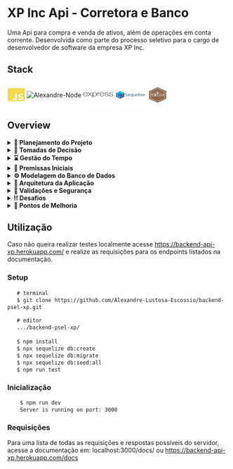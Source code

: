 # XP Inc Api - Corretora e Banco

Uma Api para compra e venda de ativos, além de operações em conta corrente. Desenvolvida como parte do processo seletivo para o cargo de desenvolvedor de software da empresa XP Inc. 
##  Stack
<div style="display: inline_block">
  <img align="center" alt="Alexandre-Js" height="30" width="40" src="https://raw.githubusercontent.com/devicons/devicon/master/icons/javascript/javascript-plain.svg">
  <img align="center" alt="Alexandre-Node" height="55" width="70" src="https://cdn.jsdelivr.net/gh/devicons/devicon/icons/nodejs/nodejs-original-wordmark.svg">
   <img align="center" alt="Alexandre-Express" height="55" width="70" src="https://github.com/devicons/devicon/blob/master/icons/express/express-original-wordmark.svg">
  <img align="center" alt="Alexandre-Sequelize" height="55" width="70" src="https://github.com/devicons/devicon/blob/master/icons/sequelize/sequelize-original-wordmark.svg">
  <img align="center" alt="Alexandre-Mocha" height="35" width="45" src="https://github.com/devicons/devicon/blob/master/icons/mocha/mocha-plain.svg">  
</div>

## Overview

<details>
  <summary><strong>📝 Planejamento do Projeto</strong></summary><br />
  
Antes de iniciar o projeto, fiz um brainstorming tentando entender que entregas, além das minimas requisitadas, poderiam ser adicionadas ao projeto para deixá-lo mais robusto. Ao fim desse processo, realizei o planejamento do projeto separando os entregáveis entre extras e essenciais, cada entregável consistia no caminho percorrido por uma solicitação do usuário, desde o recebimento da solicitação até a consulta no banco de dados e o retorno ao cliente. Cada uma das etapas nesse percurso tornou-se então um item de checklist ( ou um outro entregável separado, caso fosse entendido que sua complexidade seria grande o suficiente para ser considerada uma entrega unica). Para melhor visibilidade das entregas e dos processos, utilizei o [trello](https://trello.com/b/nG0eODsg/backend-api) para registrar o andamento das atividades.

 </details>


<details>
  <summary><strong>🎯 Tomadas de Decisão</strong></summary><br />
  
- Uma vez que não foi informado o banco de dados utilizado em produção, as interações com o banco de dados ficaram a cargo de um ORM, para maior facilidade de migração caso necessário. O ORM de escolha foi o [Sequelize](https://sequelize.org/) por motivos de conhecimento prévio.
- Optei pelo desenvolvimento da aplicação em JS funcional devido a maior agilidade de desenvolvimento nessa stack quando comparado ao TS. Essa agilidade teve bastatnte peso na decisão devido à grande quantidade de entegas extra a serem implementadas, frente o curto prazo de entrega, visando tornar a aplicação mais completa. Além disso, bugs acontecem e, durante todo o período de curso na Trybe, em JS, fui exposto a diversos deles, assim, caso acontecesse algum bug seria bem mais provavel que eu já soubesse onde procurar a resposta, em contraste ao TS, o qual ainda é novo para mim e me tomaria consideravelmente mais tempo para resolver conflitos.

 </details>
 
 <details>
  <summary><strong>⌛ Gestão do Tempo</strong></summary><br />
Devido ao curto prazo para a entrega do projeto ( 10 dias ) e às já citadas features extras, além da necessidade de continuar realizando as atividades da trybe em paralelo, fiz um planejamento no qual dedicaria 4 horas diáias para a trybe e um mínimo de 4 horas diárias para a xp, podendo esse tempo ser extendido caso sentisse necessidade, totalizando assim, um minimo de 40 horas dedicadas ao desafio. Essas 40 horas foram divididas da seguinte maneira: 

- 4 Horas Iniciais -> Planejamento do Projeto e Modelagem do Banco de Dados
- 28 Horas -> Implementação de requisitos e testes
- 4 Horas -> Code Review
- 4 Horas Finais -> Documentação da Aplicação

  </details>
  
 <details>
  <summary><strong>🔖 Premissas Iniciais</strong></summary><br />
  
- A implementação de validações de saldo do cliente para a compra de ações é um requisito extra, desenvolvido caso haja tempo hábil.
- As ordens ocorrem dentro da própria corretora, sendo assim, clientes xp compram e vendem apenas de clientes xp. Na vida real a requisição de compra/venda seria enviada para a B3 e a resposta tratada.
- Compras são feitas a preço de mercado. O Valor de venda/compra de uma ordem será calculado no momento de sua colocação, consultando uma api de dados do mercado financeiro.
- O algoritmo de matching de ordens seria capaz de lidar com ordens de compra em quantidade superior à disponível para venda, porém, como um dos requisitos básicos é de que se retorne um erro para quando esse for caso, a implementação seguiu esse padrão.
- O mercado tem liquidez suficiente para que no momento em que uma ordem de compra é solicitada, já se possa considerar que o cliente possui aquele ativo em carteira. Do mesmo modo, o mercado é liquido o suficiente para que, no momento em que uma ordem de venda é colocada, a quantidade é imediatamente deduzida de sua carteira de ativos.

</details>
  
 <details>
  <summary><strong>⚙️ Modelagem do Banco de Dados</strong></summary><br />
  
![db-schema](https://github.com/Alexandre-Lustosa-Escossio/backend-psel-xp/blob/master/src/images/dbSchema.png)

</details>

<details>
  <summary><strong>📂 Arquitetura da Aplicação</strong></summary><br />
  
A aplicação foi desenvolvida seguindo o padrão MSC (Model, Service, Controller). Neste padrão os Controllers ficam responsáveis por chamar o service correto para a requisição e retornar o Status HTTP necessário de acordo com a resposta, o Services são responsáveis por invocar o model correto e aplicar as regras de negócio nos dados retornados, devolvendo ao controller as informações no formato correto, enquanto os Models são responsáveis por se comunicar diretamente com o banco de dados e fazer o CRUD (Create, Read, Update and Delete) dos dados.

</details>

<details>
  <summary><strong>🔐 Validações e Segurança</strong></summary><br />
  
- Ao se cadastrar, os dados pessoais do usuario, exceto a senha, são salvos na entidade Customers. A senha, por sua vez, é encriptada (hashed) e salva em uma entidade diferente chamada Credentials, ligada a Customers por meio do id do usuário.
- Só é possível realizar operações de compra, venda, saque, deposíto e consulta de posse do token de autorização enviado ao realizar o login com sucesso.
- Não é possível realizar a compra de ativos caso a quantidade enviada no payload seja menor ou igual a zero, ou ainda não numérica. Além disso, não é possível comprar uma quantidade maior que a quantidade disponível a venda.
- Assim como na compra, não é possível realizar a venda de ativos caso a chave quantidade enviada no payload seja menor que zero, ou não numérica. Além disso, não é possível vender uma quantidade maior que a disponível em carteira.
- Não é possível, para um cliente, buscar pela composição de uma carteira que não seja a sua propria.
- Não é possível depositar quantidades não numéricas ou menores ou iguais a zero. Além disso, não é possível sacar um valor maior que o disponível em conta.
- Não é possível depositar quantidades não numéricas ou menores ou iguais a zero.
- As operações de retirar/adicionar ativos à carteira e retirar/adicionar ordens de compra/venda são feitas em conjunto por meio de uma transaction, caso uma das duas dê errado, ambas são canceladas. Assim, não ocorre de uma ação ser adicionada a uma carteira sem que sua ordem de compra seja registrada. 

</details>
  
<details>
  <summary><strong>‼️ Desafios</strong></summary><br />  
  
Ao iniciar o projeto, o primeiro grande desafio foi planejar quais seriam as entidades e como elas iriam se relacionar, já prevendo a possibilidade de adicionar novas interações sem a necessidade de remodelagem do banco. Após isso, fazer o setup dessas entidades no sequelize também foi particularmente cansativo, devido ao quão reconhecidamente confusos podem ser seus padrões e comandos. Além disso, por um bom tempo fiquei em um impasse quanto à linguagem e ao paradigma no qual desenvolveria a aplicação, tendo que avaliar o tradeoff entre a confiabilidade do TypeScript com POO e a agilidade de desenvolvimento com JavaScript funcional. Desenvolver os testes também foi profundamente desafiador, uma vez que fui exposto a um problema pelo qual ainda não tinha passado durante os projetos da trybe: descobri durante o desafio que não é possível mockar uma função que é chamada dentro de outra função presente no mesmo módulo, pois, ao compilar o arquivo, a referência à função é perdida e o mocha não tem como saber que ela foi chamada. Depois de muita pesquisa descobri uma técnica chamda [Link Seams](https://sinonjs.org/how-to/link-seams-commonjs/), utilizada pelo pacote [Rewire](https://github.com/jhnns/rewire), por meio do qual foi possível mockar as funções. Por fim, levei bastante tempo para chegar a uma solução para o algoritmo de matching de ordens de compra e venda de ativos, uma vez que o mesmo demandava entendimento tanto de regras de negócio tanto da lógica desse mercado.

</details>
<details>
  <summary><strong>🚀 Pontos de Melhoria</strong></summary><br />  
  
- Criar entidade de saldo na conta de ativos, separada da conta corrente e validar saldo do cliente antes de realizar operação de compra.
- Habilitar transferência de fundos entre conta corrente e conta de ativos.
- Habilitar ordens a preço arbitrário.
- Fazer com que o registro e matching de ordens seja processado em memória e salvo de tempos em tempos visando escalabilidade.

</details>

## Utilização
Caso não queira realizar testes localmente acesse https://backend-api-xp.herokuapp.com/ e realize as requisições para os endpoints listados na documentação.
### Setup
 ```
    # terminal
    $ git clone https://github.com/Alexandre-Lustosa-Escossio/backend-psel-xp.git
 ```
 ```
    # editor
    .../backend-psel-xp/
    
    $ npm install
    $ npx sequelize db:create
    $ npx sequelize db:migrate
    $ npx sequelize db:seed:all
    $ npm run test
 ```

### Inicialização
```
    $ npm run dev
    Server is running on port: 3000
```
### Requisições

Para uma lista de todas as requisições e respostas possíveis do servidor, acesse a documentação em:
localhost:3000/docs/ ou https://backend-api-xp.herokuapp.com/docs
 
